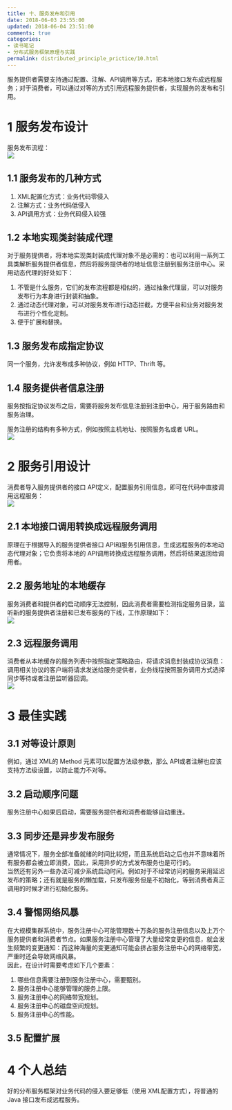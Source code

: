 ```yaml
---
title: 十、服务发布和引用
date: 2018-06-03 23:55:00
updated: 2018-06-04 23:51:00
comments: true
categories: 
- 读书笔记
- 分布式服务框架原理与实践
permalink: distributed_principle_prictice/10.html    
---
```


服务提供者需要支持通过配置、注解、API调用等方式，把本地接口发布成远程服务；对于消费者，可以通过对等的方式引用远程服务提供者，实现服务的发布和引用。

# 1 服务发布设计

服务发布流程：  
![][1]

## 1.1 服务发布的几种方式

1. XML配置化方式：业务代码零侵入
2. 注解方式：业务代码低侵入
3. API调用方式：业务代码侵入较强

## 1.2 本地实现类封装成代理

对于服务提供者，将本地实现类封装成代理对象不是必需的：也可以利用一系列工具类解析服务提供者信息，然后将服务提供者的地址信息注册到服务注册中心。采用动态代理的好处如下：  
1. 不管是什么服务，它们的发布流程都是相似的，通过抽象代理层，可以对服务发布行为本身进行封装和抽象。
2. 通过动态代理对象，可以对服务发布进行动态拦截，方便平台和业务对服务发布进行个性化定制。
3. 便于扩展和替换。

## 1.3 服务发布成指定协议

同一个服务，允许发布成多种协议，例如 HTTP、Thrift 等。

## 1.4 服务提供者信息注册

服务按指定协议发布之后，需要将服务发布信息注册到注册中心，用于服务路由和服务治理。  
  
服务注册的结构有多种方式，例如按照主机地址、按照服务名或者 URL。  
![][2]

# 2 服务引用设计

消费者导入服务提供者的接口 API定义，配置服务引用信息，即可在代码中直接调用远程服务：  
![][3]  

## 2.1 本地接口调用转换成远程服务调用

原理在于根据导入的服务提供者接口 API和服务引用信息，生成远程服务的本地动态代理对象；它负责将本地的 API调用转换成远程服务调用，然后将结果返回给调用者。

## 2.2 服务地址的本地缓存

服务消费者和提供者的启动顺序无法控制，因此消费者需要检测指定服务目录，监听新的服务提供者注册和已发布服务的下线，工作原理如下：  
![][4]

## 2.3 远程服务调用

消费者从本地缓存的服务列表中按照指定策略路由，将请求消息封装成协议消息：调用相关协议的客户端将请求发送给服务提供者，业务线程按照服务调用方式选择同步等待或者注册监听器回调。  
![][5]

# 3 最佳实践

## 3.1 对等设计原则

例如，通过 XML的 Method 元素可以配置方法级参数，那么 API或者注解也应该支持方法级设置，以防止能力不对等。

## 3.2 启动顺序问题

服务注册中心如果后启动，需要服务提供者和消费者能够自动重连。

## 3.3 同步还是异步发布服务

通常情况下，服务全部准备就绪的时间比较短，而且系统启动之后也并不意味着所有服务都会被立即消费，因此，采用异步的方式发布服务也是可行的。  
当然还有另外一些办法可减少系统启动时间。例如对于不经常访问的服务采用延迟发布的策略；还有就是服务的懒加载，只发布服务但是不初始化，等到消费者真正调用的时候才进行初始化服务。

## 3.4 警惕网络风暴

在大规模集群系统中，服务注册中心可能管理数十万条的服务注册信息以及上万个服务提供者和消费者节点。如果服务注册中心管理了大量经常变更的信息，就会发生频繁的变更通知：而这种海量的变更通知可能会挤占服务注册中心的网络带宽，严重时还会导致网络风暴。  
因此，在设计时需要考虑如下几个要素：  
1. 哪些信息需要注册到服务注册中心，需要甄别。
2. 服务注册中心能够管理的服务上限。
3. 服务注册中心的网络带宽规划。
4. 服务注册中心的磁盘空间规划。
5. 服务注册中心的性能。


## 3.5 配置扩展

# 4 个人总结

好的分布服务框架对业务代码的侵入要足够低（使用 XML配置方式），将普通的 Java 接口发布成远程服务。

[1]:http://leran2deeplearnjavawebtech.oss-cn-beijing.aliyuncs.com/learn/distributed_principle_prictice/10_1.png
[2]:http://leran2deeplearnjavawebtech.oss-cn-beijing.aliyuncs.com/learn/distributed_principle_prictice/10_2.png
[3]:http://leran2deeplearnjavawebtech.oss-cn-beijing.aliyuncs.com/learn/distributed_principle_prictice/10_3.png
[4]:http://leran2deeplearnjavawebtech.oss-cn-beijing.aliyuncs.com/learn/distributed_principle_prictice/10_4.png
[5]:http://leran2deeplearnjavawebtech.oss-cn-beijing.aliyuncs.com/learn/distributed_principle_prictice/10_5.png